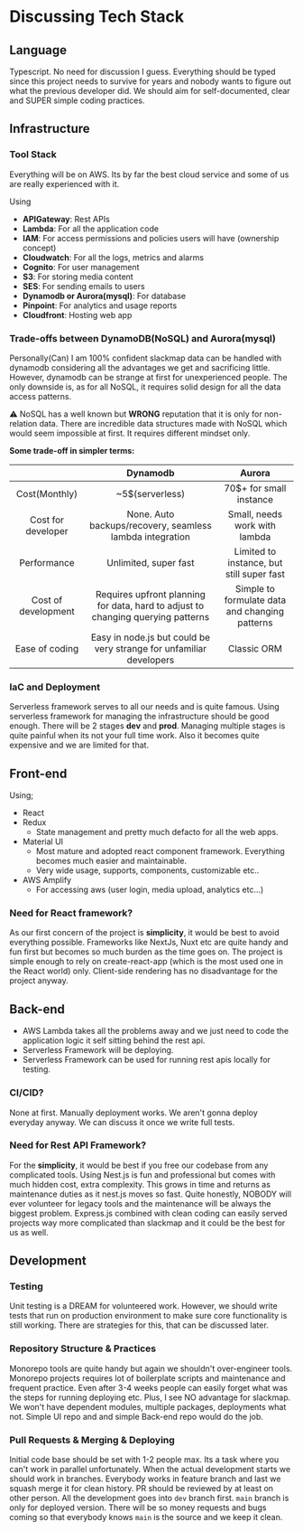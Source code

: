 # Discussing Tech Stack

## Language

Typescript. No need for discussion I guess. Everything should be typed since this project needs to survive for years and nobody wants to figure out what the previous developer did. We should aim for self-documented, clear and SUPER simple coding practices.

## Infrastructure

### Tool Stack

Everything will be on AWS. Its by far the best cloud service and some of us are really experienced with it.

Using

- **APIGateway**: Rest APIs
- **Lambda**: For all the application code
- **IAM**: For access permissions and policies users will have (ownership concept)
- **Cloudwatch**: For all the logs, metrics and alarms
- **Cognito**: For user management
- **S3**: For storing media content
- **SES**: For sending emails to users
- **Dynamodb or Aurora(mysql)**: For database
- **Pinpoint**: For analytics and usage reports
- **Cloudfront**: Hosting web app

### Trade-offs between DynamoDB(NoSQL) and Aurora(mysql)

Personally(Can) I am 100% confident slackmap data can be handled with dynamodb considering all the advantages we get and sacrificing little. However, dynamodb can be strange at first for unexperienced people. The only downside is, as for all NoSQL, it requires solid design for all the data access patterns.

⚠️ NoSQL has a well known but **WRONG** reputation that it is only for non-relation data. There are incredible data structures made with NoSQL which would seem impossible at first. It requires different mindset only.

**Some trade-off in simpler terms:**

|                     |                                     Dynamodb                                     |                     Aurora                     |
| :-----------------: | :------------------------------------------------------------------------------: | :--------------------------------------------: |
|    Cost(Monthly)    |                            ~5$(serverless)                            |            70$+ for small instance             |
| Cost for developer  |             None. Auto backups/recovery, seamless lambda integration             |         Small, needs work with lambda          |
|     Performance     |                              Unlimited, super fast                               |   Limited to instance, but still super fast    |
| Cost of development | Requires upfront planning for data, hard to adjust to changing querying patterns | Simple to formulate data and changing patterns |
|   Ease of coding    |       Easy in node.js but could be very strange for unfamiliar developers        |                  Classic ORM                   |

### IaC and Deployment

Serverless framework serves to all our needs and is quite famous. Using serverless framework for managing the infrastructure should be good enough. There will be 2 stages **dev** and **prod**. Managing multiple stages is quite painful when its not your full time work. Also it becomes quite expensive and we are limited for that.

## Front-end

Using;

- React
- Redux
  - State management and pretty much defacto for all the web apps.
- Material UI
  - Most mature and adopted react component framework. Everything becomes much easier and maintainable. 
  - Very wide usage, supports, components, customizable etc..
- AWS Amplify
  - For accessing aws (user login, media upload, analytics etc...)

### Need for React framework?

As our first concern of the project is **simplicity**, it would be best to avoid everything possible. Frameworks like NextJs, Nuxt etc are quite handy and fun first but becomes so much burden as the time goes on. The project is simple enough to rely on create-react-app (which is the most used one in the React world) only. Client-side rendering has no disadvantage for the project anyway.

## Back-end

- AWS Lambda takes all the problems away and we just need to code the application logic it self sitting behind the rest api.
- Serverless Framework will be deploying.
- Serverless Framework can be used for running rest apis locally for testing.

### CI/CID?

None at first. Manually deployment works. We aren't gonna deploy everyday anyway. We can discuss it once we write full tests. 


### Need for Rest API Framework?

For the **simplicity**, it would be best if you free our codebase from any complicated tools. Using Nest.js is fun and professional but comes with much hidden cost, extra complexity. This grows in time and returns as maintenance duties as it nest.js moves so fast. Quite honestly, NOBODY will ever volunteer for legacy tools and the maintenance will be always the biggest problem. Express.js combined with clean coding can easily served projects way more complicated than slackmap and it could be the best for us as well.

## Development

### Testing

Unit testing is a DREAM for volunteered work. However, we should write tests that run on production environment to make sure core functionality is still working. There are strategies for this, that can be discussed later.

### Repository Structure & Practices

Monorepo tools are quite handy but again we shouldn't over-engineer tools. Monorepo projects requires lot of boilerplate scripts and maintenance and frequent practice. Even after 3-4 weeks people can easily forget what was the steps for running deploying etc. Plus, I see NO advantage for slackmap. We won't have dependent modules, multiple packages, deployments what not. Simple UI repo and and simple Back-end repo would do the job. 

### Pull Requests & Merging & Deploying

Initial code base should be set with 1-2 people max. Its a task where you can't work in parallel unfortunately. When the actual development starts we should work in branches. Everybody works in feature branch and last we squash merge it for clean history. PR should be reviewed by at least on other person. All the development goes into `dev` branch first. `main` branch is only for deployed version. There will be so money requests and bugs coming so that everybody knows `main` is the source and we keep it clean. 